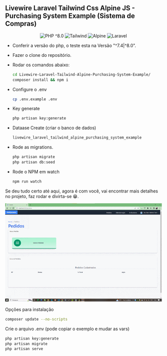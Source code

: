 ## Livewire Laravel Tailwind Css Alpine JS - Purchasing System Example (Sistema de Compras)

<p align="center">
    <img src="https://img.shields.io/badge/PHP-%5E8.0-blue" alt="PHP ^8.0">
    <img src="https://img.shields.io/badge/Tailwind-%5E2.2-orange" alt="Tailwind">
    <img src="https://img.shields.io/badge/Alpine%20JS-%5E3.2-yellow" alt="Alpine">
    <img src="https://img.shields.io/badge/Laravel-%5E9-brightgreen" alt="Laravel">
    </a>
</p>


- Conferir a versão do php, o teste esta na Versão "^7.4|^8.0".
- Fazer o clone do repositório.
- Rodar os comandos abaixo:
    ```bash
    cd Livewire-Laravel-Tailwind-Alpine-Purchasing-System-Example/
    composer install && npm i  
    ```
- Configure o .env
    ```bash
    cp .env.example .env
    ```

- Key generate
    ```bash
    php artisan key:generate
    ```

- Dataase Create (criar o banco de dados)
    ```bash
    livewire_laravel_tailwind_alpine_purchasing_system_example
    ```

- Rode as migrations.
    ```bash
    php artisan migrate
    php artisan db:seed
    ```
- Rode o NPM em watch
    ```bash
    npm run watch
    ```
    
Se deu tudo certo até aqui, agora é com você, vai encontrar mais detalhes no projeto, faz rodar e divirta-se 😁.

<p align="center">
    <img src="https://raw.githubusercontent.com/Tellys/Livewire-Laravel-Tailwind-Alpine-Purchasing-System-Example/main/print_screen_system/animation.gif" alt="animaton system">
    </a>
</p>


Opções para instalação
```bash
composer update --no-scripts
```
Crie o arquivo .env (pode copiar o exemplo e mudar as vars)

```bash
php artisan key:generate
php artisan migrate
php artisan serve
```
